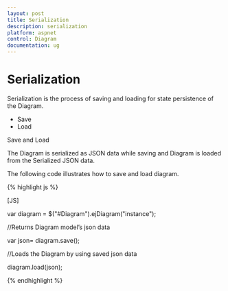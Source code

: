 ```yaml
---
layout: post
title: Serialization
description: serialization
platform: aspnet
control: Diagram
documentation: ug
---
```


# Serialization

Serialization is the process of saving and loading for state persistence of the Diagram.

* Save
* Load

Save and Load

The Diagram is serialized as JSON data while saving and Diagram is loaded from the Serialized JSON data.

The following code illustrates how to save and load diagram.

{% highlight js %}

[JS]



var diagram = $("#Diagram").ejDiagram("instance");


//Returns Diagram model’s json data

var json= diagram.save();



//Loads the Diagram by using saved json data 

diagram.load(json);



{% endhighlight %}



